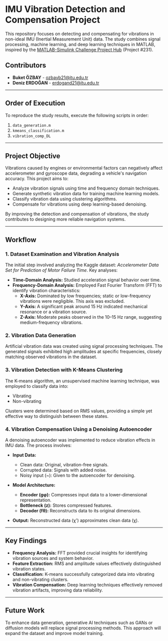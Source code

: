 # IMU Vibration Detection and Compensation Project

This repository focuses on detecting and compensating for vibrations in non-ideal IMU (Inertial Measurement Unit) data. The study combines signal processing, machine learning, and deep learning techniques in MATLAB, inspired by the [MATLAB-Simulink Challenge Project Hub](https://github.com/mathworks/MATLAB-Simulink-Challenge-Project-Hub/tree/main/projects/Vibration%20Detection%20and%20Rejection%20from%20IMU%20Data) (Project #231).

## Contributors
- **Buket ÖZBAY** - [ozbayb21@itu.edu.tr](mailto:ozbayb21@itu.edu.tr)  
- **Deniz ERDOĞAN** - [erdogand21@itu.edu.tr](mailto:erdogand21@itu.edu.tr)

---

## Order of Execution
To reproduce the study results, execute the following scripts in order:

1. `data_generation.m`  
2. `kmeans_classification.m`  
3. `vibration_comp_DL`

---

## Project Objective
Vibrations caused by engines or environmental factors can negatively affect accelerometer and gyroscope data, degrading a vehicle's navigation accuracy. This project aims to:

- Analyze vibration signals using time and frequency domain techniques.
- Generate synthetic vibration data for training machine learning models.
- Classify vibration data using clustering algorithms.
- Compensate for vibrations using deep learning-based denoising.

By improving the detection and compensation of vibrations, the study contributes to designing more reliable navigation systems.

---

## Workflow

### 1. **Dataset Examination and Vibration Analysis**
The initial step involved analyzing the Kaggle dataset: *Accelerometer Data Set for Prediction of Motor Failure Time*. Key analyses:

- **Time-Domain Analysis:** Studied acceleration signal behavior over time.
- **Frequency-Domain Analysis:** Employed Fast Fourier Transform (FFT) to identify vibration characteristics:
  - **X-Axis:** Dominated by low frequencies; static or low-frequency vibrations were negligible. This axis was excluded.
  - **Y-Axis:** A significant peak around 15 Hz indicated mechanical resonance or a vibration source.
  - **Z-Axis:** Moderate peaks observed in the 10–15 Hz range, suggesting medium-frequency vibrations.

### 2. **Vibration Data Generation**
Artificial vibration data was created using signal processing techniques. The generated signals exhibited high amplitudes at specific frequencies, closely matching observed vibrations in the dataset.

### 3. **Vibration Detection with K-Means Clustering**
The K-means algorithm, an unsupervised machine learning technique, was employed to classify data into:
- Vibrating
- Non-vibrating

Clusters were determined based on RMS values, providing a simple yet effective way to distinguish between these states.

### 4. **Vibration Compensation Using a Denoising Autoencoder**
A denoising autoencoder was implemented to reduce vibration effects in IMU data. The process involves:

- **Input Data:**
  - Clean data: Original, vibration-free signals.
  - Corrupted data: Signals with added noise.
  - Noisy input (~): Given to the autoencoder for denoising.

- **Model Architecture:**
  - **Encoder (gφ):** Compresses input data to a lower-dimensional representation.
  - **Bottleneck (z):** Stores compressed features.
  - **Decoder (fθ):** Reconstructs data to its original dimensions.

- **Output:** Reconstructed data (χ') approximates clean data (χ).

---

## Key Findings
- **Frequency Analysis:** FFT provided crucial insights for identifying vibration sources and system behavior.
- **Feature Extraction:** RMS and amplitude values effectively distinguished vibration states.
- **Classification:** K-means successfully categorized data into vibrating and non-vibrating clusters.
- **Vibration Compensation:** Deep learning techniques effectively removed vibration artifacts, improving data reliability.

---

## Future Work
To enhance data generation, generative AI techniques such as GANs or diffusion models will replace signal processing methods. This approach will expand the dataset and improve model training.
